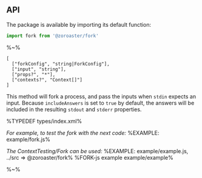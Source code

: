 ## API

The package is available by importing its default function:

```js
import fork from '@zoroaster/fork'
```

%~%

```## async fork => { stdout, stderr, code }
[
  ["forkConfig", "string|ForkConfig"],
  ["input", "string"],
  ["props?", "*"],
  ["contexts?", "Context[]"]
]
```

This method will fork a process, and pass the inputs when `stdin` expects an input. Because `includeAnswers` is set to `true` by default, the answers will be included in the resulting `stdout` and `stderr` properties.

%TYPEDEF types/index.xml%

_For example, to test the fork with the next code:_
%EXAMPLE: example/fork.js%

_The ContextTesting/Fork can be used:_
%EXAMPLE: example/example.js, ../src => @zoroaster/fork%
%FORK-js example example/example%

%~%
